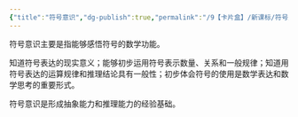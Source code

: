```yaml
---
{"title":"符号意识","dg-publish":true,"permalink":"/9【卡片盒】/新课标/符号意识/","dgPassFrontmatter":true,"noteIcon":""}
---
```



符号意识主要是指能够感悟符号的数学功能。

知道符号表达的现实意义；能够初步运用符号表示数量、关系和一般规律；知道用符号表达的运算规律和推理结论具有一般性；初步体会符号的使用是数学表达和数学思考的重要形式。

符号意识是形成抽象能力和推理能力的经验基础。